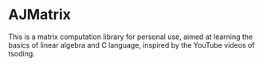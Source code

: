 # AJMatrix

This is a matrix computation library for personal use, aimed at learning the basics of linear algebra and C language, inspired by the YouTube videos of tsoding.
